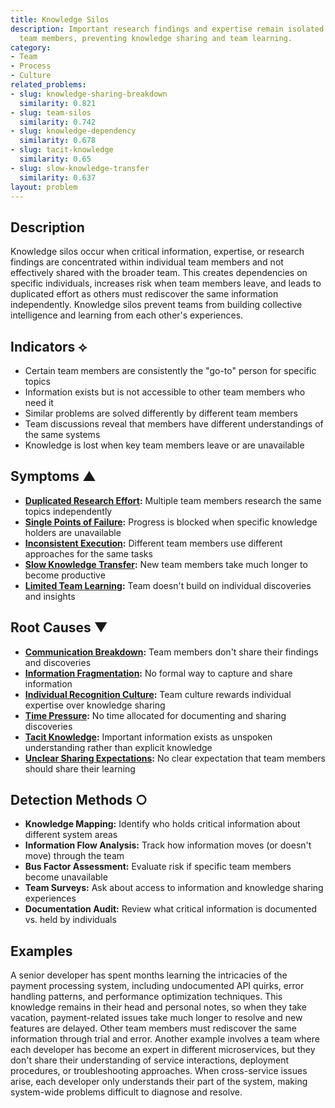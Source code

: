 ```yaml
---
title: Knowledge Silos
description: Important research findings and expertise remain isolated to individual
  team members, preventing knowledge sharing and team learning.
category:
- Team
- Process
- Culture
related_problems:
- slug: knowledge-sharing-breakdown
  similarity: 0.821
- slug: team-silos
  similarity: 0.742
- slug: knowledge-dependency
  similarity: 0.678
- slug: tacit-knowledge
  similarity: 0.65
- slug: slow-knowledge-transfer
  similarity: 0.637
layout: problem
---
```


## Description

Knowledge silos occur when critical information, expertise, or research findings are concentrated within individual team members and not effectively shared with the broader team. This creates dependencies on specific individuals, increases risk when team members leave, and leads to duplicated effort as others must rediscover the same information independently. Knowledge silos prevent teams from building collective intelligence and learning from each other's experiences.

## Indicators ⟡

- Certain team members are consistently the "go-to" person for specific topics
- Information exists but is not accessible to other team members who need it
- Similar problems are solved differently by different team members
- Team discussions reveal that members have different understandings of the same systems
- Knowledge is lost when key team members leave or are unavailable

## Symptoms ▲

- **[Duplicated Research Effort](duplicated-research-effort.md):** Multiple team members research the same topics independently
- **[Single Points of Failure](single-points-of-failure.md):** Progress is blocked when specific knowledge holders are unavailable
- **[Inconsistent Execution](inconsistent-execution.md):** Different team members use different approaches for the same tasks
- **[Slow Knowledge Transfer](slow-knowledge-transfer.md):** New team members take much longer to become productive
- **[Limited Team Learning](limited-team-learning.md):** Team doesn't build on individual discoveries and insights

## Root Causes ▼

- **[Communication Breakdown](communication-breakdown.md):** Team members don't share their findings and discoveries
- **[Information Fragmentation](information-fragmentation.md):** No formal way to capture and share information
- **[Individual Recognition Culture](individual-recognition-culture.md):** Team culture rewards individual expertise over knowledge sharing
- **[Time Pressure](time-pressure.md):** No time allocated for documenting and sharing discoveries
- **[Tacit Knowledge](tacit-knowledge.md):** Important information exists as unspoken understanding rather than explicit knowledge
- **[Unclear Sharing Expectations](unclear-sharing-expectations.md):** No clear expectation that team members should share their learning

## Detection Methods ○

- **Knowledge Mapping:** Identify who holds critical information about different system areas
- **Information Flow Analysis:** Track how information moves (or doesn't move) through the team
- **Bus Factor Assessment:** Evaluate risk if specific team members become unavailable
- **Team Surveys:** Ask about access to information and knowledge sharing experiences
- **Documentation Audit:** Review what critical information is documented vs. held by individuals

## Examples

A senior developer has spent months learning the intricacies of the payment processing system, including undocumented API quirks, error handling patterns, and performance optimization techniques. This knowledge remains in their head and personal notes, so when they take vacation, payment-related issues take much longer to resolve and new features are delayed. Other team members must rediscover the same information through trial and error. Another example involves a team where each developer has become an expert in different microservices, but they don't share their understanding of service interactions, deployment procedures, or troubleshooting approaches. When cross-service issues arise, each developer only understands their part of the system, making system-wide problems difficult to diagnose and resolve.